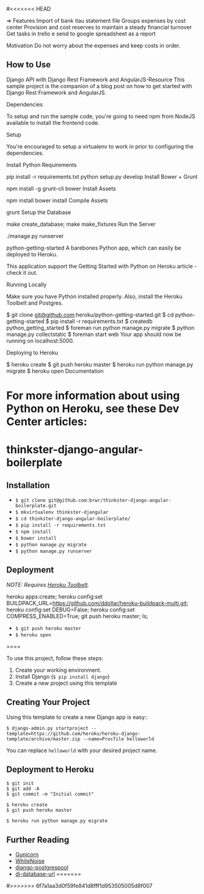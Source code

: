 #<<<<<<< HEAD

=> Features
Import of bank itau statement file
Groups expenses by cost center
Provision and cost reserves to maintain a steady financial turnover
Get tasks in trello e send to google spreadsheet as a report

Motivation
Do not worry about the expenses and keep costs in order.

## How to Use
Django API with Django Rest Framework and AngularJS-Resource
This sample project is the companion of a blog post on how to get started with Django Rest Framework and AngularJS.

Dependencies

To setup and run the sample code, you're going to need npm from NodeJS available to install the frontend code.

Setup

You're encouraged to setup a virtualenv to work in prior to configuring the dependencies.

Install Python Requirements

pip install -r requirements.txt
python setup.py develop
Install Bower + Grunt

npm install -g grunt-cli bower
Install Assets

npm install
bower install
Compile Assets

grunt
Setup the Database

make create_database; make make_fixtures
Run the Server

./manage.py runserver



python-getting-started
A barebones Python app, which can easily be deployed to Heroku.

This application support the Getting Started with Python on Heroku article - check it out.

Running Locally

Make sure you have Python installed properly. Also, install the Heroku Toolbelt and Postgres.

$ git clone git@github.com:heroku/python-getting-started.git
$ cd python-getting-started
$ pip install -r requirements.txt
$ createdb python_getting_started
$ foreman run python manage.py migrate
$ python manage.py collectstatic
$ foreman start web
Your app should now be running on localhost:5000.

Deploying to Heroku

$ heroku create
$ git push heroku master
$ heroku run python manage.py migrate
$ heroku open
Documentation

For more information about using Python on Heroku, see these Dev Center articles:
 ==== 
 
# thinkster-django-angular-boilerplate

## Installation

* `$ git clone git@github.com:brwr/thinkster-django-angular-boilerplate.git`
* `$ mkvirtualenv thinkster-djangular`
* `$ cd thinkster-django-angular-boilerplate/`
* `$ pip install -r requirements.txt`
* `$ npm install`
* `$ bower install`
* `$ python manage.py migrate`
* `$ python manage.py runserver`

## Deployment

*NOTE: Requires [Heroku Toolbelt](https://toolbelt.heroku.com/).*

heroku apps:create;
heroku config:set BUILDPACK_URL=https://github.com/ddollar/heroku-buildpack-multi.git;
heroku config:set DEBUG=False;
heroku config:set COMPRESS_ENABLED=True;
git push heroku master;
ls;

* `$ git push heroku master`
* `$ heroku open`

 ====

To use this project, follow these steps:

1. Create your working environment.
2. Install Django (`$ pip install django`)
3. Create a new project using this template

## Creating Your Project

Using this template to create a new Django app is easy::

    $ django-admin.py startproject --template=https://github.com/heroku/heroku-django-template/archive/master.zip --name=Procfile helloworld

You can replace ``helloworld`` with your desired project name.

## Deployment to Heroku

    $ git init
    $ git add -A
    $ git commit -m "Initial commit"

    $ heroku create
    $ git push heroku master

    $ heroku run python manage.py migrate

## Further Reading

- [Gunicorn](https://warehouse.python.org/project/gunicorn/)
- [WhiteNoise](https://warehouse.python.org/project/whitenoise/)
- [django-postgrespool](https://warehouse.python.org/project/django-postgrespool/)
- [dj-database-url](https://warehouse.python.org/project/dj-database-url/)
=======

#>>>>>>> 6f7a1aa3d0f59fe841d8fff1d953505005d8f007

